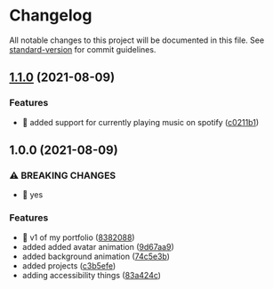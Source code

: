 # Changelog

All notable changes to this project will be documented in this file. See [standard-version](https://github.com/conventional-changelog/standard-version) for commit guidelines.

## [1.1.0](https://github.com/imshubhamsingh/shubham.sh/compare/v1.0.0...v1.1.0) (2021-08-09)


### Features

* 🎸 added support for currently playing music on spotify ([c0211b1](https://github.com/imshubhamsingh/shubham.sh/commit/c0211b1b430b04dcb634c9494bb4f2d11d9fac53))

## 1.0.0 (2021-08-09)


### ⚠ BREAKING CHANGES

* 🧨 yes

### Features

* 🎸 v1 of my portfolio ([8382088](https://github.com/imshubhamsingh/shubham.sh/commit/83820881889fa6b44e9eb9d77ddab656ea8ecf6b))
* added added avatar animation ([9d67aa9](https://github.com/imshubhamsingh/shubham.sh/commit/9d67aa9f406f46673d05a5f236e65df4793aabde))
* added background animation ([74c5e3b](https://github.com/imshubhamsingh/shubham.sh/commit/74c5e3b261431ff3cd50990b8ea74baadaacda21))
* added projects ([c3b5efe](https://github.com/imshubhamsingh/shubham.sh/commit/c3b5efe7c979813805c3abf96bf97086ebc3492b))
* adding accessibility things ([83a424c](https://github.com/imshubhamsingh/shubham.sh/commit/83a424cb7f61cd83376b7fb0cd58e5ecae173ab9))
